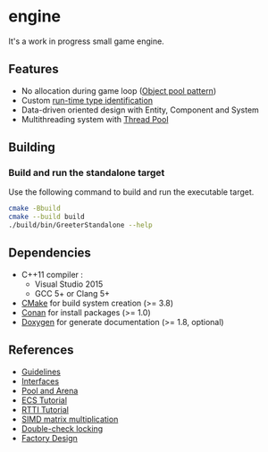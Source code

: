 # engine

It's a work in progress small game engine.

## Features

- No allocation during game loop ([Object pool pattern](https://en.wikipedia.org/wiki/Object_pool_pattern))
- Custom [run-time type identification](https://en.wikipedia.org/wiki/Run-time_type_information) 
- Data-driven oriented design with Entity, Component and System
- Multithreading system with [Thread Pool](https://en.wikipedia.org/wiki/Thread_pool)

## Building

### Build and run the standalone target

Use the following command to build and run the executable target.

```bash
cmake -Bbuild
cmake --build build
./build/bin/GreeterStandalone --help
```

## Dependencies

- C++11 compiler :
  - Visual Studio 2015
  - GCC 5+ or Clang 5+
- [CMake](https://cmake.org/) for build system creation (>= 3.8)
- [Conan](https://conan.io/) for install packages (>= 1.0)
- [Doxygen](https://doxygen.org/) for generate documentation (>= 1.8, optional)

## References

- [Guidelines](https://github.com/isocpp/CppCoreGuidelines)
- [Interfaces](https://www.tutorialspoint.com/cplusplus/cpp_interfaces.htm)
- [Pool and Arena](https://thinkingeek.com/2017/11/19/simple-memory-pool/)
- [ECS Tutorial](https://austinmorlan.com/posts/entity_component_system/)
- [RTTI Tutorial](https://www.axelmenzel.de/articles/rtti)
- [SIMD matrix multiplication](https://blog.qiqitori.com/2018/05/matrix-multiplication-using-simd-instructions/)
- [Double-check locking](https://en.wikipedia.org/wiki/Double-checked_locking)
- [Factory Design](https://www.tutorialspoint.com/design_pattern/factory_pattern.htm)
